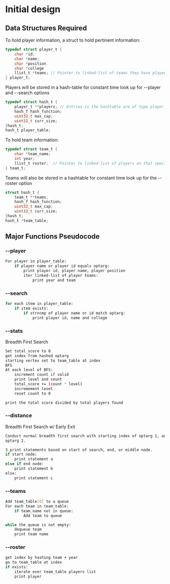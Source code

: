 # Initial design

## Data Structures Required
To hold player information, a struct to hold pertinent information:
```C
typedef struct player_t {
    char *id;
    char *name;
    char *position
    char *college
    llist_t *teams; // Pointer to linked-list of teams they have played for
} player_t;
```
Players will be stored in a hash-table for constant time look up for --player and --search
options

```C
typedef struct hash_t {
	player_t **players; // Entries in the hashtable are of type player_t
	hash_f hash_function;
	uint32_t max_cap;
	uint32_t curr_size;
}hash_t;
hash_t player_table;
```

To hold team information:
```C
typedef struct team_t {
    char *team_name;
    int year;
    llist_t roster;  // Pointer to linked-list of players on that specific team
} team_t;
```
Teams will also be stored in a hashtable for constant time look up for the --roster option

```C
struct hash_t {
	team_t **teams;
	hash_f hash_function;
	uint32_t max_cap;
	uint32_t curr_size;
}hash_t;
hash_t *team_table;
```

## Major Functions Pseudocode
### --player
```sh
For player in player_table:
    if player name or player id equals optarg:
        print player id, player name, player position
        iter linked-list of player teams:
            print year and team
```

### --search
```sh
for each item in player_table:
    if item exists:
        if strncmp of player name or id match optarg:
            print player id, name and college
```

### --stats
Breadth First Search
```sh
Set total_score to 0
get index from hashed optarg
starting vertex set to team_table at index
BFS
At each level of BFS:
    increment count if valid
    print level and count
    total_score += (count * level)
    incremement level
    reset count to 0

print the total score divided by total players found
```

### --distance
Breadth First Search w/ Early Exit
```sh
Conduct normal breadth first search with starting index of optarg 1, and end (early exit condition)
optarg 2.

3 print statements based on start of search, end, or middle node.
if start node:
    print statement a
else if end node:
    print statement b
else:
    print statement c
```

### --teams
```sh
Add team_table[0] to a queue
For each team in team_table:
    if team_name not in queue:
        Add team to queue

while the queue is not empty:
    dequeue team
    print team name
```

### --roster
```sh
get index by hashing team + year
go to team_table at index
if exists:
    iterate over team_table players list
    print player
```



